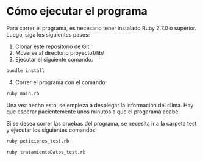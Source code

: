 # Cómo ejecutar el programa

Para correr el programa, es necesario tener instalado Ruby 2.7.0 o superior. Luego, siga los siguientes pasos:

1. Clonar este repositorio de Git.
2. Moverse al directorio proyecto1/lib/
3. Ejecutar el siguiente comando:
```bash
bundle install
```
4. Correr el programa con el comando

```bash
ruby main.rb 
```

Una vez hecho esto, se empieza a desplegar la información del clima. Hay que esperar pacientemente unos minutos a que el progarama acabe.

Si se desea correr las pruebas del programa, se necesita ir a la carpeta test y ejecutar los siguientes comandos:

```bash
ruby peticiones_test.rb 
```

```bash
ruby tratamientoDatos_test.rb 
```